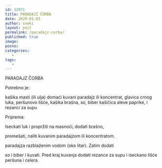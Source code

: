 ```yaml
---
id: 12971
title: PARADAJZ ČORBA
date: 2020-01-03
author: sneki
layout: post
permalink: /paradajz-corba/
published: true
image: 
posno: 
categories:
   -
tags:
   -
---
```

PARADAJZ ČORBA

Potrebno je:


kašika masti (ili ulja)
domaći kuvani paradajz ili koncentrat,
glavica crnog luka,
peršunovo lišće,
kašika brašna, 
 so, biber
kašičica aleve paprike, 
 i rezanci za supu

Priprema:


Iseckati luk i propržiti na masnoći, dodati brašno,

promešati, naliti kuvanim paradajzom ili koncentratom.

paradajza razblaženim vodom (oko litar). Zatim dodati

so i biber i kuvati. Pred kraj kuvanja dodati rezance za
supu i iseckano lišće peršuna i celera.

  

